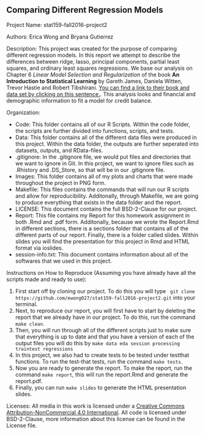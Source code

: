 ## Comparing Different Regression Models 

Project Name: stat159-fall2016-project2

Authors: Erica Wong and Bryana Gutierrez

Description: This project was created for the purpose of comparing different regression models. In this report we attempt to describe the differences between ridge, lasso, principal components, partial least squares, and ordinary least squares regressions. We base our analysis on Chapter 6 *Linear Model Selection and Regularization* of the book **An Introduction to Statistical Learning** by Gareth James, Daniela Witten, Trevor Hastie and Robert Tibshirani. [You can find a link to their book and data set by clicking on this sentence.](http://www-bcf.usc.edu/~gareth/ISL/). This analysis looks and financial and demographic information to fit a model for credit balance. 

Organization:
* Code: This folder contains all of our R Scripts. Within the code folder, the scripts are further divided into functions, scripts, and tests.
* Data: This folder contains all of the different data files were produced in this project. Within the data folder, the outputs are further seperated into datasets, outputs, and RData-files.
* .gitignore: In the .gitignore file, we would put files and directories that we want to ignore in Git. In this project, we want to ignore files such as .Rhistory and .DS_Store, so that will be in our .gitignore file.
* Images: This folder contains all of my plots and charts that were made throughout the project in PNG form.
* Makefile: This files contains the commands that will run our R scripts and allow for reproducibility. Additonally, through Makefile, we are going to produce everything that exists in the data folder and the report.
* LICENSE: This document contains the full BSD-2-Clause for our project.  
* Report: This file contains my Report for this homework assignment in both .Rmd and .pdf form. Additonally, because we wrote the Report.Rmd in different sections, there is a sections folder that contains all of the different parts of our report. Finally, there is a folder called slides. Within slides you will find the presentation for this project in Rmd and HTML format via ioslides. 
* session-info.txt: This document contains information about all of the softwares that we used in this project.

Instructions on How to Reproduce (Assuming you have already have all the scripts made and ready to use):

1. First start off by cloning our project. To do this you will type ` git clone https://github.com/ewong027/stat159-fall2016-project2.git` into your terminal.
2. Next, to reproduce our report, you will first have to start by deleting the report that we already have in our project. To do this, run the command `make clean`.
3. Then, you will run through all of the different scripts just to make sure that everything is up to date and that you have a version of each of the output files you will do this by `make data eda session processing traintest regressions`
4. In this project, we also had to create tests to be tested under testthat functions. To run the test-that tests, run the command `make tests`.
5. Now you are ready to generate the report. To make the report, run the command `make report`, this will run the report.Rmd and generate the report.pdf.
6. Finally, you can run `make slides` to generate the HTML presentation slides.

Licenses: All media in this work is licensed under a [Creative Commons Attribution-NonCommercial 4.0 International](https://creativecommons.org/licenses/by-nc/4.0/legalcode). All code is licensed under BSD-2-Clause, more information about this license can be found in the License file.

